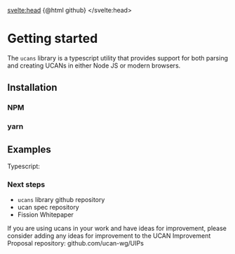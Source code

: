 <script lang="ts">
  import github from "svelte-highlight/src/styles/github";
  import typescript from "svelte-highlight/src/languages/typescript";
  import { Highlight, HighlightAuto } from "svelte-highlight"
  import { OutboundLink } from 'carbon-components-svelte'

  import OutlineHelper from '$components/OutlineHelper.svelte'
  import { onMount } from 'svelte'
  import { route } from '$lib/nav_store'

  const yarn_install = `yarn add ucans`;
  const npm_install = `npm install --save`;
  const typscript_eg = `import * as ucan from 'ucans'

// in-memory keypair
const keypair = await ucan.EdKeypair.create()
const u = await ucan.build({
  audience: "did:key:zabcde...", // recipient DID
  issuer: keypair, // signing key
  capabilities: [ // permissions for ucan
    {
      with: { scheme: "wnfs", hierPart: "//boris.fission.name/public/photos/" },
      can: { namespace: "wnfs", segments: [ "OVERWRITE" ] }
    },
    {
      with: { scheme: "wnfs", hierPart: "//boris.fission.name/private/4tZA6S61BSXygmJGGW885odfQwpnR2UgmCaS5CfCuWtEKQdtkRnvKVdZ4q6wBXYTjhewomJWPL2ui3hJqaSodFnKyWiPZWLwzp1h7wLtaVBQqSW4ZFgyYaJScVkBs32BThn6BZBJTmayeoA9hm8XrhTX4CGX5CVCwqvEUvHTSzAwdaR" },
      can: { namespace: "wnfs", segments: [ "APPEND" ] }
    },
    {
      with: { scheme: "mailto", hierPart: "boris@fission.codes" },
      can: { namespace: "wnfs", segments: [ "SEND" ] }
    }
  ]
})
const token = ucan.encode(u) // base64 jwt-formatted auth token

// You can also use your own signing function if you're bringing your own key management solution
const payload = await ucan.buildPayload(...)
const u = await ucan.sign(payload, keyType, signingFn)`;

</script>

<svelte:head>
  {@html github}
</svelte:head>

<div class="markdown-generated">

<OutlineHelper />

# Getting started

The `ucans` library is a typescript utility that provides support for both parsing and creating UCANs in either Node JS or modern browsers.

## Installation

### NPM

<HighlightAuto code={npm_install} />

### yarn

<HighlightAuto code={yarn_install} />

## Examples

Typescript:

<Highlight language={typescript} code={typscript_eg} />

### Next steps

 * <OutboundLink href="https://github.com/ucan-wg/ts-ucan">`ucans` library github repository</OutboundLink>
 * <OutboundLink href="https://github.com/ucan-wg/spec">ucan spec repository</OutboundLink>
 * <OutboundLink href="https://whitepaper.fission.codes/authorization/id-overview">Fission Whitepaper</OutboundLink>

 If you are using ucans in your work and have ideas for improvement, please consider adding any ideas for improvement to the UCAN Improvement Proposal repository: <OutboundLink href="https://github.com/ucan-wg/UIPs">github.com/ucan-wg/UIPs</OutboundLink>

</div>

<style>
</style>
